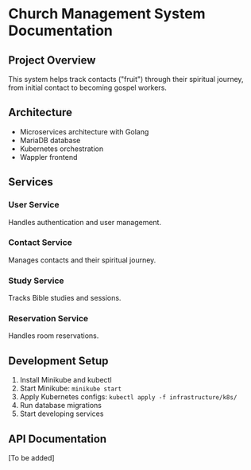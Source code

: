 # Church Management System Documentation

## Project Overview
This system helps track contacts ("fruit") through their spiritual journey, from initial contact to becoming gospel workers.

## Architecture
- Microservices architecture with Golang
- MariaDB database
- Kubernetes orchestration
- Wappler frontend

## Services

### User Service
Handles authentication and user management.

### Contact Service
Manages contacts and their spiritual journey.

### Study Service
Tracks Bible studies and sessions.

### Reservation Service
Handles room reservations.

## Development Setup
1. Install Minikube and kubectl
2. Start Minikube: `minikube start`
3. Apply Kubernetes configs: `kubectl apply -f infrastructure/k8s/`
4. Run database migrations
5. Start developing services

## API Documentation
[To be added]
